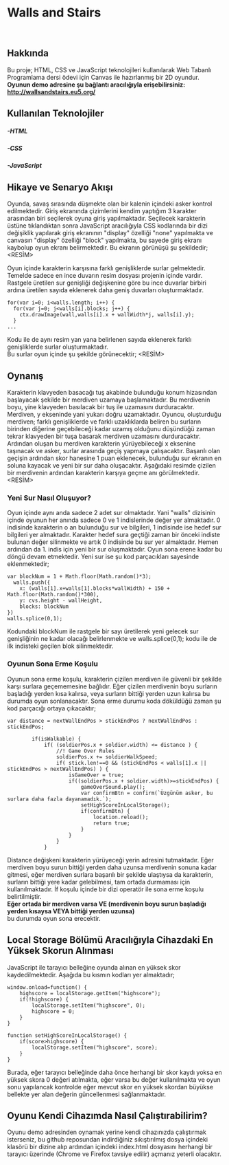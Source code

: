 # Walls and Stairs
<br>

## Hakkında
Bu proje; HTML, CSS ve JavaScript teknolojileri kullanılarak Web Tabanlı Programlama dersi ödevi için Canvas ile hazırlanmış bir 2D oyundur. **Oyunun demo adresine şu bağlantı aracılığıyla erişebilirsiniz: http://wallsandstairs.eu5.org/**

## Kullanılan Teknolojiler
##### -HTML
##### -CSS
##### -JavaScript

## Hikaye ve Senaryo Akışı
Oyunda, savaş sırasında düşmekte olan bir kalenin içindeki asker kontrol edilmektedir. Giriş ekranında çizimlerini kendim yaptığım 3 karakter arasından biri seçilerek oyuna giriş yapılmaktadır. Seçilecek karakterin üstüne tıklandıktan sonra JavaScript aracılığıyla CSS kodlarında bir dizi değişiklik yapılarak giriş ekranının "display" özelliği "none" yapılmakta ve canvasın "display" özelliği "block" yapılmakta, bu sayede giriş ekranı kaybolup oyun ekranı belirmektedir. Bu ekranın görünüşü şu şekildedir;
<RESİM>

Oyun içinde karakterin karşısına farklı genişliklerde surlar gelmektedir. Temelde sadece en ince duvarın resim dosyası projenin içinde vardır. Rastgele üretilen sur genişliği değişkenine göre bu ince duvarlar birbiri ardına üretilen sayıda eklenerek daha geniş duvarları oluşturmaktadır. 
```
for(var i=0; i<walls.length; i++) {
  for(var j=0; j<walls[i].blocks; j++) {
    ctx.drawImage(wall,walls[i].x + wallWidth*j, walls[i].y);
  }
...
```
Kodu ile de aynı resim yan yana belirlenen sayıda eklenerek farklı genişliklerde surlar oluşturmaktadır.
<br>
Bu surlar oyun içinde şu şekilde görünecektir;
<RESİM>

## Oynanış
Karakterin klavyeden basacağı tuş akabinde bulunduğu konum hizasından başlayacak şekilde bir merdiven uzamaya başlamaktadır. Bu merdivenin boyu, yine klavyeden basılacak bir tuş ile uzamasını durduracaktır. Merdiven, y ekseninde yani yukarı doğru uzamaktadır. Oyuncu, oluşturduğu merdiven; farklı genişliklerde ve farklı uzaklıklarda beliren bu surların birinden diğerine geçebileceği kadar uzamış olduğunu düşündüğü zaman tekrar klavyeden bir tuşa basarak merdiven uzamasını durduracaktır. Ardından oluşan bu merdiven karakterin yürüyebileceği x eksenine taşınacak ve asker, surlar arasında geçiş yapmaya çalışacaktır. Başarılı olan geçişin ardından skor hanesine 1 puan eklenecek, bulunduğu sur ekranın en soluna kayacak ve yeni bir sur daha oluşacaktır. Aşağıdaki resimde çizilen bir merdivenin ardından karakterin karşıya geçme anı görülmektedir.
<RESİM>

### Yeni Sur Nasıl Oluşuyor?
Oyun içinde aynı anda sadece 2 adet sur olmaktadır. Yani "walls" dizisinin içinde oyunun her anında sadece 0 ve 1 indislerinde değer yer almaktadır. 0 indisinde karakterin o an bulunduğu sur ve bilgileri, 1 indisinde ise hedef sur bilgileri yer almaktadır. Karakter hedef sura geçtiği zaman bir önceki indiste bulunan değer silinmekte ve artık 0 indisinde bu sur yer almaktadır. Hemen ardından da 1. indis için yeni bir sur oluşmaktadır. Oyun sona erene kadar bu döngü devam etmektedir. Yeni sur ise şu kod parçacıkları sayesinde eklenmektedir;
```
var blockNum = 1 + Math.floor(Math.random()*3);
  walls.push({
    x: (walls[1].x+walls[1].blocks*wallWidth) + 150 + Math.floor(Math.random()*300),
    y: cvs.height - wallHeight,
    blocks: blockNum
})
walls.splice(0,1);
```
Kodundaki blockNum ile rastgele bir sayı üretilerek yeni gelecek sur genişliğinin ne kadar olacağı belirlenmekte ve walls.splice(0,1); kodu ile de ilk indisteki geçilen blok silinmektedir.

### Oyunun Sona Erme Koşulu
Oyunun sona erme koşulu, karakterin çizilen merdiven ile güvenli bir şekilde karşı surlara geçememesine bağlıdır. Eğer çizilen merdivenin boyu surların başladığı yerden kısa kalırsa, veya surların bittiği yerden uzun kalırsa bu durumda oyun sonlanacaktır. Sona erme durumu koda döküldüğü zaman şu kod parçacığı ortaya çıkacaktır;
```
var distance = nextWallEndPos > stickEndPos ? nextWallEndPos : stickEndPos;

        if(isWalkable) {
            if( (soldierPos.x + soldier.width) <= distance ) {
                //! Game Over Rules
                soldierPos.x += soldierWalkSpeed;
                if( stick.len!==0 && (stickEndPos < walls[1].x || stickEndPos > nextWallEndPos) ) {
                    isGameOver = true;
                    if((soldierPos.x + soldier.width)>=stickEndPos) {
                        gameOverSound.play();
                        var confirmBtn = confirm(`Üzgünüm asker, bu surlara daha fazla dayanamadık.`);
                        setHighScoreInLocalStorage();
                        if(confirmBtn) {
                            location.reload();
                            return true;
                        }
                    }
                }
            }   
```
Distance değişkeni karakterin yürüyeceği yerin adresini tutmaktadır. Eğer merdiven boyu surun bittiği yerden daha uzunsa merdivenin sonuna kadar gitmesi, eğer merdiven surlara başarılı bir şekilde ulaştıysa da karakterin, surların bittiği yere kadar gelebilmesi, tam ortada durmaması için kullanılmaktadır.
İf koşulu içinde bir dizi operatör ile sona erme koşulu belirtilmiştir.
<br>
**Eğer ortada bir merdiven varsa VE (merdivenin boyu surun başladığı yerden kısaysa VEYA bittiği yerden uzunsa)**
<br>
bu durumda oyun sona erecektir.

## Local Storage Bölümü Aracılığıyla Cihazdaki En Yüksek Skorun Alınması
JavaScript ile tarayıcı belleğine oyunda alınan en yüksek skor kaydedilmektedir. Aşağıda bu kısmın kodları yer almaktadır;
```
window.onload=function() {
    highscore = localStorage.getItem("highscore");
    if(!highscore) {
        localStorage.setItem("highscore", 0);
        highscore = 0;
    }
}

function setHighScoreInLocalStorage() {
    if(score>highscore) {
        localStorage.setItem("highscore", score);
    }
}
```
Burada, eğer tarayıcı belleğinde daha önce herhangi bir skor kaydı yoksa en yüksek skora 0 değeri atılmakta, eğer varsa bu değer kullanılmakta ve oyun sonu yapılancak kontrolde eğer mevcut skor en yüksek skordan büyükse bellekte yer alan değerin güncellenmesi sağlanmaktadır.

## Oyunu Kendi Cihazımda Nasıl Çalıştırabilirim?
Oyunu demo adresinden oynamak yerine kendi cihazınızda çalıştırmak isterseniz, bu github reposundan indirdiğiniz sıkıştırılmış dosya içindeki klasörü bir dizine alıp ardından içindeki index.html dosyasını herhangi bir tarayıcı üzerinde (Chrome ve Firefox tavsiye edilir) açmanız yeterli olacaktır.
